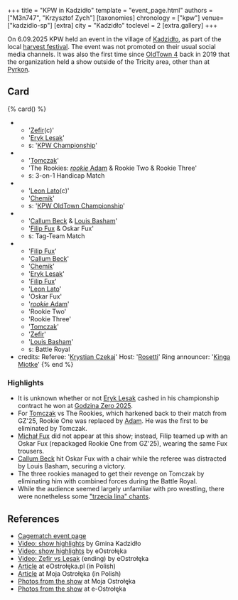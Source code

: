 +++
title = "KPW in Kadzidło"
template = "event_page.html"
authors = ["M3n747", "Krzysztof Zych"]
[taxonomies]
chronology = ["kpw"]
venue=["kadzidlo-sp"]
[extra]
city = "Kadzidło"
toclevel = 2
[extra.gallery]
+++

On 6.09.2025 KPW held an event in the village of [Kadzidło][kadzidlo], as part of the local [harvest festival][dozynki]. The event was not promoted on their usual social media channels. It was also the first time since [OldTown 4](@/e/kpw/2019-07-13-kpw-oldtown-4.md) back in 2019 that the organization held a show outside of the Tricity area, other than at [Pyrkon](@/e/kpw/2025-06-14-kpw-pyrkon-2025.md).

## Card

{% card() %}
- - '[Zefir](@/w/zefir.md)(c)'
  - '[Eryk Lesak](@/w/eryk-lesak.md)'
  - s: '[KPW Championship](@/c/kpw-championship.md)'
- - '[Tomczak](@/w/tomczak.md)'
  - 'The Rookies: [_rookie_ Adam](@/w/adam-wong.md) & Rookie Two & Rookie Three'
  - s: 3-on-1 Handicap Match
- - '[Leon Lato](@/w/leon-lato.md)(c)'
  - '[Chemik](@/w/chemik.md)'
  - s: '[KPW OldTown Championship](@/c/kpw-old-town-championship.md)'
- - '[Callum Beck](@/w/callum-beck.md) & [Louis Basham](@/w/louis-basham.md)'
  - '[Filip Fux](@/w/filip-fux.md) & Oskar Fux'
  - s: Tag-Team Match
- - '[Filip Fux](@/w/filip-fux.md)'
  - '[Callum Beck](@/w/callum-beck.md)'
  - '[Chemik](@/w/chemik.md)'
  - '[Eryk Lesak](@/w/eryk-lesak.md)'
  - '[Filip Fux](@/w/filip-fux.md)'
  - '[Leon Lato](@/w/leon-lato.md)'
  - 'Oskar Fux'
  - '[_rookie_ Adam](@/w/adam-wong.md)'
  - 'Rookie Two'
  - 'Rookie Three'
  - '[Tomczak](@/w/tomczak.md)'
  - '[Zefir](@/w/zefir.md)'
  - '[Louis Basham](@/w/louis-basham.md)'
  - s: Battle Royal
- credits:
    Referee: '[Krystian Czekaj](@/w/krystian-czekaj.md)'
    Host: '[Rosetti](@/w/rosetti.md)'
    Ring announcer: '[Kinga Miotke](@/w/kinga-miotke.md)'
{% end %}

### Highlights
* It is unknown whether or not [Eryk Lesak](@/w/eryk-lesak.md) cashed in his championship contract he won at [Godzina Zero 2025](@/e/kpw/2025-08-22-kpw-godzina-zero-2025.md).
* For [Tomczak](@/w/tomczak.md) vs The Rookies, which harkened back to their match from GZ'25, Rookie One was replaced by [Adam](@/w/adam-wong.md). He was the first to be eliminated by Tomczak.
* [Michał Fux](@/w/michal-fux.md) did not appear at this show; instead, Filip teamed up with an Oskar Fux (repackaged Rookie One from GZ'25), wearing the same Fux trousers.
* [Callum Beck](@/w/callum-beck.md) hit Oskar Fux with a chair while the referee was distracted by Louis Basham, securing a victory.
* The three rookies managed to get their revenge on Tomczak by eliminating him with combined forces during the Battle Royal.
* While the audience seemed largely unfamiliar with pro wrestling, there were nonetheless some ["trzecia lina" chants](@/a/polish-wrestling-chants.md#calls-to-action).

## References

* [Cagematch event page](https://www.cagematch.net/?id=1&nr=434351)
* [Video: show highlights](https://www.facebook.com/watch/?v=1287056859467636&rdid=hvaA8BxVkOWhGrRe) by Gmina Kadzidło
* [Video: show highlights](https://www.youtube.com/watch?v=7rQ8tL32KT4) by eOstrołęka
* [Video: Zefir vs Lesak](https://www.youtube.com/watch?v=2P1hfkxDOSY) (ending) by eOstrołęka
* [Article](https://www.eostroleka.pl/to-nie-usa-to-kadzidlo-wrestling-zadebiutowal-na-kurpiach-wideo-zdjecia,art121514.html) at eOstrołęka.pl (in Polish)
* [Article](https://www.moja-ostroleka.pl/art/1757184566/tego-jeszcze-na-kurpiach-nie-bylo-gala-wrestlingu-w-kadzidle-zdjecia) at Moja Ostrołęka (in Polish)
* [Photos from the show](https://zdjecia.moja-ostroleka.pl/a/27282/gala-wrestlingu-kpw-kombat-pro-wrestling) at Moja Ostrołęka
* [Photos from the show](https://zdjecia.eostroleka.pl/sport/gala-wrestlingu-w-kadzidle-6092025-23048/) at e-Ostrołęka

[zapowiedz]: https://www.facebook.com/gminakadzidlo/posts/pfbid0Des5szGJQs3eWFtn1RLALbSNT1E2QAXHhnvrKa2fZXctcgcuNzdm2JdthMDFDtTdl
[kadzidlo]: https://en.wikipedia.org/wiki/Kadzid%C5%82o,_Masovian_Voivodeship
[dozynki]: https://en.wikipedia.org/wiki/Do%C5%BCynki
